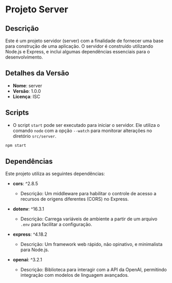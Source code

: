 # Projeto Server

## Descrição
Este é um projeto servidor (server) com a finalidade de fornecer uma base para construção de uma aplicação. O servidor é construído utilizando Node.js e Express, e inclui algumas dependências essenciais para o desenvolvimento.

## Detalhes da Versão
- **Nome**: server
- **Versão**: 1.0.0
- **Licença**: ISC

## Scripts
- O script `start` pode ser executado para iniciar o servidor. Ele utiliza o comando `node` com a opção `--watch` para monitorar alterações no diretório `src/server`.

```bash
npm start
```
## Dependências
Este projeto utiliza as seguintes dependências:

- **cors**: ^2.8.5
  - Descrição: Um middleware para habilitar o controle de acesso a recursos de origens diferentes (CORS) no Express.

- **dotenv**: ^16.3.1
  - Descrição: Carrega variáveis de ambiente a partir de um arquivo `.env` para facilitar a configuração.

- **express**: ^4.18.2
  - Descrição: Um framework web rápido, não opinativo, e minimalista para Node.js.

- **openai**: ^3.2.1
  - Descrição: Biblioteca para interagir com a API da OpenAI, permitindo integração com modelos de linguagem avançados.
